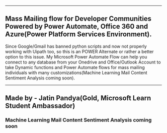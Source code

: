 -----------------------

## Mass Mailing flow for Developer Communities Powered by Power Automate, Office 360 and Azure(Power Platform Services Environment).

Since Google/Gmail has banned python scripts and now not properly working with Uipath too, so this is an POWER Alternate or rather a better option to this issue. My Microsoft Power Automate Flow can help you connect to any database from your Onedrive and Office/Outlook Account to take Dynamic functions and Power Automate flows for mass mailing individuals with many customizations(Machine Learning Mail Content Sentiment Analysis coming soon).

-----------------------

## Made by - Jatin Pandya(Gold, Microsoft Learn Student Ambassador)
### Machine Learning Mail Content Sentiment Analysis coming soon
